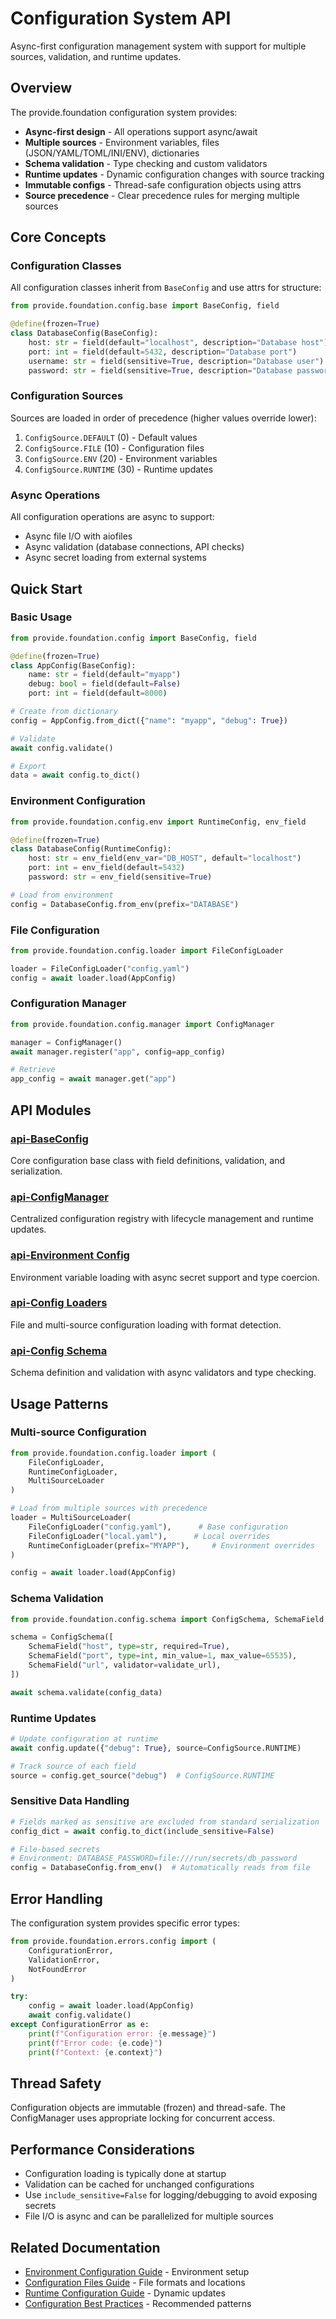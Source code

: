 # Configuration System API

Async-first configuration management system with support for multiple sources, validation, and runtime updates.

## Overview

The provide.foundation configuration system provides:

- **Async-first design** - All operations support async/await
- **Multiple sources** - Environment variables, files (JSON/YAML/TOML/INI/ENV), dictionaries
- **Schema validation** - Type checking and custom validators
- **Runtime updates** - Dynamic configuration changes with source tracking
- **Immutable configs** - Thread-safe configuration objects using attrs
- **Source precedence** - Clear precedence rules for merging multiple sources

## Core Concepts

### Configuration Classes

All configuration classes inherit from `BaseConfig` and use attrs for structure:

```python
from provide.foundation.config.base import BaseConfig, field

@define(frozen=True)
class DatabaseConfig(BaseConfig):
    host: str = field(default="localhost", description="Database host")
    port: int = field(default=5432, description="Database port")
    username: str = field(sensitive=True, description="Database user")
    password: str = field(sensitive=True, description="Database password")
```

### Configuration Sources

Sources are loaded in order of precedence (higher values override lower):

1. `ConfigSource.DEFAULT` (0) - Default values
2. `ConfigSource.FILE` (10) - Configuration files
3. `ConfigSource.ENV` (20) - Environment variables
4. `ConfigSource.RUNTIME` (30) - Runtime updates

### Async Operations

All configuration operations are async to support:
- Async file I/O with aiofiles
- Async validation (database connections, API checks)
- Async secret loading from external systems

## Quick Start

### Basic Usage

```python
from provide.foundation.config import BaseConfig, field

@define(frozen=True)
class AppConfig(BaseConfig):
    name: str = field(default="myapp")
    debug: bool = field(default=False)
    port: int = field(default=8000)

# Create from dictionary
config = AppConfig.from_dict({"name": "myapp", "debug": True})

# Validate
await config.validate()

# Export
data = await config.to_dict()
```

### Environment Configuration

```python
from provide.foundation.config.env import RuntimeConfig, env_field

@define(frozen=True)
class DatabaseConfig(RuntimeConfig):
    host: str = env_field(env_var="DB_HOST", default="localhost")
    port: int = env_field(default=5432)
    password: str = env_field(sensitive=True)

# Load from environment
config = DatabaseConfig.from_env(prefix="DATABASE")
```

### File Configuration

```python
from provide.foundation.config.loader import FileConfigLoader

loader = FileConfigLoader("config.yaml")
config = await loader.load(AppConfig)
```

### Configuration Manager

```python
from provide.foundation.config.manager import ConfigManager

manager = ConfigManager()
await manager.register("app", config=app_config)

# Retrieve
app_config = await manager.get("app")
```

## API Modules

### [api-BaseConfig](api-base.md)
Core configuration base class with field definitions, validation, and serialization.

### [api-ConfigManager](api-manager.md)
Centralized configuration registry with lifecycle management and runtime updates.

### [api-Environment Config](api-env.md)
Environment variable loading with async secret support and type coercion.

### [api-Config Loaders](api-loader.md)
File and multi-source configuration loading with format detection.

### [api-Config Schema](api-schema.md)
Schema definition and validation with async validators and type checking.

## Usage Patterns

### Multi-source Configuration

```python
from provide.foundation.config.loader import (
    FileConfigLoader, 
    RuntimeConfigLoader,
    MultiSourceLoader
)

# Load from multiple sources with precedence
loader = MultiSourceLoader(
    FileConfigLoader("config.yaml"),      # Base configuration
    FileConfigLoader("local.yaml"),      # Local overrides
    RuntimeConfigLoader(prefix="MYAPP"),     # Environment overrides
)

config = await loader.load(AppConfig)
```

### Schema Validation

```python
from provide.foundation.config.schema import ConfigSchema, SchemaField

schema = ConfigSchema([
    SchemaField("host", type=str, required=True),
    SchemaField("port", type=int, min_value=1, max_value=65535),
    SchemaField("url", validator=validate_url),
])

await schema.validate(config_data)
```

### Runtime Updates

```python
# Update configuration at runtime
await config.update({"debug": True}, source=ConfigSource.RUNTIME)

# Track source of each field
source = config.get_source("debug")  # ConfigSource.RUNTIME
```

### Sensitive Data Handling

```python
# Fields marked as sensitive are excluded from standard serialization
config_dict = await config.to_dict(include_sensitive=False)

# File-based secrets
# Environment: DATABASE_PASSWORD=file:///run/secrets/db_password
config = DatabaseConfig.from_env()  # Automatically reads from file
```

## Error Handling

The configuration system provides specific error types:

```python
from provide.foundation.errors.config import (
    ConfigurationError,
    ValidationError,
    NotFoundError
)

try:
    config = await loader.load(AppConfig)
    await config.validate()
except ConfigurationError as e:
    print(f"Configuration error: {e.message}")
    print(f"Error code: {e.code}")
    print(f"Context: {e.context}")
```

## Thread Safety

Configuration objects are immutable (frozen) and thread-safe. The ConfigManager uses appropriate locking for concurrent access.

## Performance Considerations

- Configuration loading is typically done at startup
- Validation can be cached for unchanged configurations
- Use `include_sensitive=False` for logging/debugging to avoid exposing secrets
- File I/O is async and can be parallelized for multiple sources

## Related Documentation

- [Environment Configuration Guide](../../guide/config/environment.md) - Environment setup
- [Configuration Files Guide](../../guide/config/files.md) - File formats and locations
- [Runtime Configuration Guide](../../guide/config/runtime.md) - Dynamic updates
- [Configuration Best Practices](../../guide/config/best-practices.md) - Recommended patterns